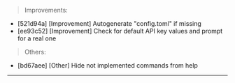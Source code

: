 > Improvements:
- [521d94a] [Improvement] Autogenerate "config.toml" if missing
- [ee93c52] [Improvement] Check for default API key values and prompt for a real one

> Others:
- [bd67aee] [Other] Hide not implemented commands from help


---
